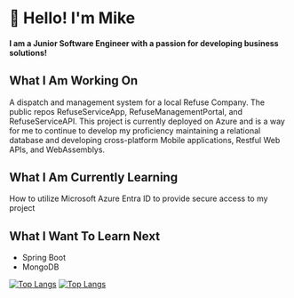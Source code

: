 # 👋 Hello! I'm Mike</h1>
#### I am a Junior Software Engineer with a passion for developing business solutions!

## What I Am Working On
A dispatch and management system for a local Refuse Company. The public repos RefuseServiceApp, RefuseManagementPortal, and RefuseServiceAPI. This project is currently deployed on Azure and is a way for me to continue to develop my proficiency maintaining a relational database and developing cross-platform Mobile applications, Restful Web APIs, and WebAssemblys.

## What I Am Currently Learning
How to utilize Microsoft Azure Entra ID to provide secure access to my project

## What I Want To Learn Next
* Spring Boot
* MongoDB

[![Top Langs](https://github-readme-stats.vercel.app/api?username=mf0zz13&theme=algolia&show_icons=true)](https://github.com/mf0zz13)
[![Top Langs](https://github-readme-stats.vercel.app/api/top-langs/?username=mf0zz13&theme=algolia&layout=donut)](https://github.com/mf0zz13/github-readme-stats)

<!--
**mf0zz13/mf0zz13** is a ✨ _special_ ✨ repository because its `README.md` (this file) appears on your GitHub profile.

Here are some ideas to get you started:

- 🔭 I’m currently working on ...
- 🌱 I’m currently learning ...
- 👯 I’m looking to collaborate on ...
- 🤔 I’m looking for help with ...
- 💬 Ask me about ...
- 📫 How to reach me: ...
- 😄 Pronouns: ...
- ⚡ Fun fact: ...
-->
